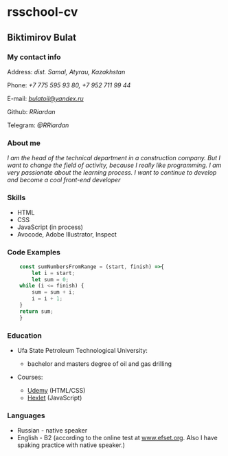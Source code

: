 # rsschool-cv

## Biktimirov Bulat

### My contact info

Address: _dist. Samal, Atyrau, Kazakhstan_

Phone: _+7 775 595 93 80, +7 952 711 99 44_

E-mail: *bulatoil@yandex.ru*

Github: _RRiardan_

Telegram: _@RRiardan_

### About me

_I am the head of the technical department in a construction company. But I want to change the field of activity, because I really like programming. I am very passionate about the learning process. I want to continue to develop and become a cool front-end developer_

### Skills
- HTML
- CSS
- JavaScript (in process)
- Avocode, Adobe Illustrator, Inspect

### Code Examples
```JavaScript
    const sumNumbersFromRange = (start, finish) =>{
        let i = start;
        let sum = 0;
    while (i <= finish) {
        sum = sum + i;
        i = i + 1;
    }
    return sum;
    }
```

### Education
- Ufa State Petroleum Technological University:
   - bachelor and masters degree of oil and gas drilling

- Courses:
   - [Udemy](https://www.udemy.com/) (HTML/CSS)
   - [Hexlet](https://ru.hexlet.io/) (JavaScript)

### Languages
- Russian - native speaker
- English - B2 (according to the online test at www.efset.org. Also I have spaking practice with native speaker.)
